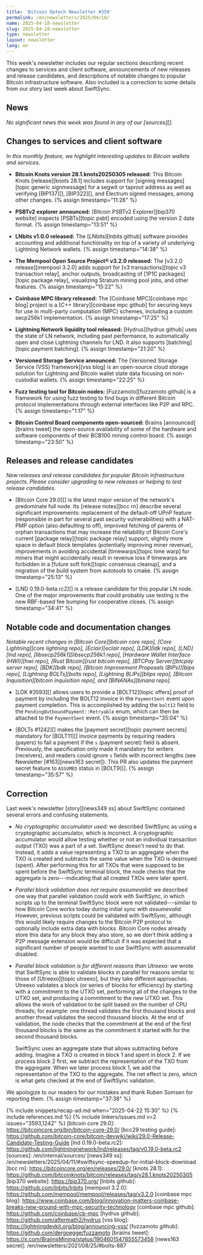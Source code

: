 ```yaml
---
title: 'Bitcoin Optech Newsletter #350'
permalink: /en/newsletters/2025/04/18/
name: 2025-04-18-newsletter
slug: 2025-04-18-newsletter
type: newsletter
layout: newsletter
lang: en
---
```

This week's newsletter includes our regular sections describing recent
changes to services and client software, announcements of new releases
and release candidates, and descriptions of notable changes to popular
Bitcoin infrastructure software.  Also included is a correction to some
details from our story last week about SwiftSync.

## News

*No significant news this week was found in any of our [sources][].*

## Changes to services and client software

*In this monthly feature, we highlight interesting updates to Bitcoin
wallets and services.*

- **Bitcoin Knots version 28.1.knots20250305 released:**
  This Bitcoin Knots [release][knots 28.1] includes support for [signing
  messages][topic generic signmessage] for a segwit or taproot address as well
  as verifying [BIP137][], [BIP322][], and Electrum signed messages, among other
  changes. {% assign timestamp="11:26" %}

- **PSBTv2 explorer announced:**
  [Bitcoin PSBTv2 Explorer][bip370 website] inspects [PSBTs][topic psbt] encoded
  using the version 2 data format. {% assign timestamp="13:51" %}

- **LNbits v1.0.0 released:**
  The [LNbits][lnbits github] software provides accounting and additional
  functionality on top of a variety of underlying Lightning Network wallets. {% assign timestamp="14:38" %}

- **The Mempool Open Source Project® v3.2.0 released:**
  The [v3.2.0 release][mempool 3.2.0] adds support for [v3 transactions][topic
  v3 transaction relay], anchor outputs, broadcasting of [1P1C packages][topic
  package relay], visualizing Stratum mining pool jobs, and other features. {% assign timestamp="15:22" %}

- **Coinbase MPC library released:**
  The [Coinbase MPC][coinbase mpc blog] project is a [C++ library][coinbase mpc
  github] for securing keys for use in multi-party computation (MPC) schemes, including
  a custom secp256k1 implementation. {% assign timestamp="17:25" %}

- **Lightning Network liquidity tool released:**
  [Hydrus][hydrus github] uses the state of LN network, including past
  performance, to automatically open and close Lightning channels for LND. It
  also supports [batching][topic payment batching]. {% assign timestamp="21:20" %}

- **Versioned Storage Service announced:**
  The [Versioned Storage Service (VSS) framework][vss blog] is an open-source
  cloud storage solution for Lightning and Bitcoin wallet state data focusing on
  non-custodial wallets. {% assign timestamp="22:25" %}

- **Fuzz testing tool for Bitcoin nodes:**
  [Fuzzamoto][fuzzamoto github] is a framework for using fuzz testing to find
  bugs in different Bitcoin protocol implementations through external
  interfaces like P2P and RPC. {% assign timestamp="1:17" %}

- **Bitcoin Control Board components open-sourced:**
  Braiins [announced][braiins tweet] the open-source availability of some of the
  hardware and software components of their BCB100 mining control board. {% assign timestamp="23:50" %}

## Releases and release candidates

_New releases and release candidates for popular Bitcoin infrastructure
projects.  Please consider upgrading to new releases or helping to test
release candidates._

- [Bitcoin Core 29.0][] is the latest major version of the network's
  predominate full node.  Its [release notes][bcc rn] describe several
  significant improvements: replacement of the default-off UPnP feature (responsible
  in part for several past security vulnerabilities) with a NAT-PMP
  option (also defaulting to off), improved fetching of parents of
  orphan transactions that may increase the reliability of Bitcoin
  Core's current [package relay][topic package relay] support, slightly
  more space in default block templates (potentially improving miner
  revenue), improvements in avoiding accidental [timewarps][topic
  time warp] for miners that might accidentally result in revenue loss
  if timewarps are forbidden in a [future soft fork][topic consensus
  cleanup], and a migration of the build system from autotools to cmake. {% assign timestamp="25:13" %}

- [LND 0.19.0-beta.rc2][] is a release candidate for this popular LN
  node.  One of the major improvements that could probably use testing
  is the new RBF-based fee bumping for cooperative closes. {% assign timestamp="34:41" %}

## Notable code and documentation changes

_Notable recent changes in [Bitcoin Core][bitcoin core repo], [Core
Lightning][core lightning repo], [Eclair][eclair repo], [LDK][ldk repo],
[LND][lnd repo], [libsecp256k1][libsecp256k1 repo], [Hardware Wallet
Interface (HWI)][hwi repo], [Rust Bitcoin][rust bitcoin repo], [BTCPay
Server][btcpay server repo], [BDK][bdk repo], [Bitcoin Improvement
Proposals (BIPs)][bips repo], [Lightning BOLTs][bolts repo],
[Lightning BLIPs][blips repo], [Bitcoin Inquisition][bitcoin inquisition
repo], and [BINANAs][binana repo]._

- [LDK #3593][] allows users to provide a [BOLT12][topic offers] proof of
  payment by including the BOLT12 invoice in the `PaymentSent` event upon
  payment completion. This is accomplished by adding the `bolt12` field to the
  `PendingOutboundPayment::Retryable` enum, which can then be attached to the
  `PaymentSent` event. {% assign timestamp="35:04" %}

- [BOLTs #1242][] makes the [payment secret][topic payment secrets] mandatory for
  [BOLT11][] invoice payments by requiring readers (payers) to fail a payment if
  the `s` (payment secret) field is absent. Previously, the specification only
  made it mandatory for writers (receivers), and readers could ignore `s` fields
  with incorrect lengths (see Newsletter [#163][news163 secret]). This PR also
  updates the payment secret feature to `ASSUMED` status in [BOLT9][]. {% assign timestamp="35:57" %}

## Correction

Last week's newsletter [story][news349 ss] about SwiftSync contained
several errors and confusing statements.

- *No cryptographic accumulator used:* we described SwiftSync as using a cryptographic
  accumulator, which is incorrect.  A cryptographic accumulator would allow testing
  whether or not an individual transaction output (TXO) was a part of a set.
  SwiftSync doesn't need to do that.  Instead, it adds a value
  representing a TXO to an aggregate when the TXO is created and
  subtracts the same value when the TXO is destroyed (spent).  After
  performing this for all TXOs that were supposed to be spent before the
  SwiftSync terminal block, the node checks that the aggregate is
  zero---indicating that all created TXOs were later spent.

- *Parallel block validation does not require assumevalid:* we described
  one way that parallel validation could work with SwiftSync, in which
  scripts up to the terminal SwiftSync block were not
  validated---similar to how Bitcoin Core works today during initial
  sync with _assumevalid_.  However, previous scripts could be validated
  with SwiftSync, although this would likely require changes to the
  Bitcoin P2P protocol to optionally include extra data with blocks.
  Bitcoin Core nodes already store this data for any block they also
  store, so we don't think adding a P2P message extension would be
  difficult if it was expected that a significant number of people
  wanted to use SwiftSync with assumevalid disabled.

- *Parallel block validation is for different reasons than Utreexo:*
  we wrote that SwiftSync is able to validate blocks in parallel for
  reasons similar to those of [Utreexo][topic utreexo], but they take different approaches.
  Utreexo validates a block (or series of blocks for efficiency) by
  starting with a commitment to the UTXO set, performing all of the
  changes to the UTXO set, and producing a commitment to the new UTXO
  set.  This allows the work of validation to be split based on the
  number of CPU threads; for example: one thread validates the first
  thousand blocks and another thread validates the second thousand
  blocks.  At the end of validation, the node checks that the commitment
  at the end of the first thousand blocks is the same as the commitment
  it started with for the second thousand blocks.

  SwiftSync uses an aggregate state that allows subtracting before
  adding.  Imagine a TXO is created in block 1 and spent in block 2.  If
  we process block 2 first, we subtract the representation of the TXO
  from the aggregate.  When we later process block 1, we add the
  representation of the TXO to the aggregate.  The net effect is zero,
  which is what gets checked at the end of SwiftSync validation.

We apologize to our readers for our mistakes and thank Ruben Somsen for
reporting them. {% assign timestamp="37:38" %}

{% include snippets/recap-ad.md when="2025-04-22 15:30" %}
{% include references.md %}
{% include linkers/issues.md v=2 issues="3593,1242" %}
[bitcoin core 29.0]: https://bitcoincore.org/bin/bitcoin-core-29.0/
[bcc29 testing guide]: https://github.com/bitcoin-core/bitcoin-devwiki/wiki/29.0-Release-Candidate-Testing-Guide
[lnd 0.19.0-beta.rc2]: https://github.com/lightningnetwork/lnd/releases/tag/v0.19.0-beta.rc2
[sources]: /en/internal/sources/
[news349 ss]: /en/newsletters/2025/04/11/#swiftsync-speedup-for-initial-block-download
[bcc rn]: https://bitcoincore.org/en/releases/29.0/
[knots 28.1]: https://github.com/bitcoinknots/bitcoin/releases/tag/v28.1.knots20250305
[bip370 website]: https://bip370.org/
[lnbits github]: https://github.com/lnbits/lnbits
[mempool 3.2.0]: https://github.com/mempool/mempool/releases/tag/v3.2.0
[coinbase mpc blog]: https://www.coinbase.com/blog/innovation-matters-coinbase-breaks-new-ground-with-mpc-security-technology
[coinbase mpc github]: https://github.com/coinbase/cb-mpc
[hydrus github]: https://github.com/aftermath2/hydrus
[vss blog]: https://lightningdevkit.org/blog/announcing-vss/
[fuzzamoto github]: https://github.com/dergoegge/fuzzamoto
[braiins tweet]: https://x.com/BraiinsMining/status/1904601547855573458
[news163 secret]: /en/newsletters/2021/08/25/#bolts-887